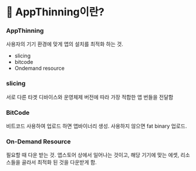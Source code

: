 # 🍎 AppThinning이란?



### AppThinning

사용자의 기기 환경에 맞게 앱의 설치를 최적화 하는 것.  

- slicing
- bitcode
- Ondemand resource



### slicing

서로 다른 타겟 디바이스와 운영체제 버전에 따라 가장 적합한 앱 번들을 전달함



### BitCode

비트코드 사용하여 업로드 하면 앱바이너리 생성. 사용하지 않으면 fat binary 업로드.



### On-Demand Resource

필요할 때 다운 받는 것. 앱스토어 상에서 일어나는 것이고, 해당 기기에 맞는 에셋, 리소스들을 골라서 최적화 된 것을 다운받게 함.

